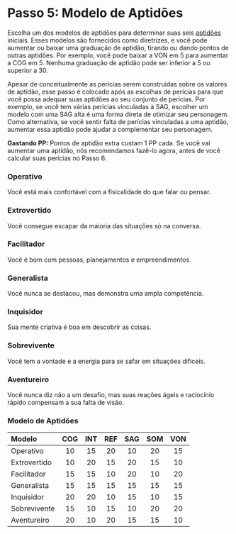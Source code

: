# Passo 5: Modelo de Aptidões

Escolha um dos modelos de aptidões para determinar suas seis [aptidões](01-character-stats.md#aptitudes) iniciais. Esses modelos são fornecidos como diretrizes, e você pode aumentar ou baixar uma graduação de aptidão, tirando ou dando pontos de outras aptidões. Por exemplo, você pode baixar a VON em 5 para aumentar a COG em 5. Nenhuma graduação de aptidão pode ser inferior a 5 ou superior a 30.

Apesar de conceitualmente as perícias serem construídas sobre os valores de aptidão, esse passo é colocado após as escolhas de perícias para que você possa adequar suas aptidões ao seu conjunto de perícias. Por exemplo, se você tem várias perícias vinculadas à SAG, escolher um modelo com uma SAG alta é uma forma direta de otimizar seu personagem. Como alternativa, se você sentir falta de perícias vinculadas a uma aptidão, aumentar essa aptidão pode ajudar a complementar seu personagem.

**Gastando PP:** Pontos de aptidão extra custam 1&nbsp;PP cada. Se você vai aumentar uma aptidão, nós recomendamos fazê-lo agora, antes de você calcular suas perícias no Passo 6.

<!--order-->
### Operativo

Você está mais confortável com a fisicalidade do que falar ou pensar.

### Extrovertido

Você consegue escapar da maioria das situações só na conversa.

### Facilitador

Você é bom com pessoas, planejamentos e empreendimentos.

### Generalista

Você nunca se destacou, mas demonstra uma ampla competência.

### Inquisidor

Sua mente criativa é boa em descobrir as coisas.

### Sobrevivente

Você tem a vontade e a energia para se safar em situações difíceis.

### Aventureiro

Você nunca diz não a um desafio, mas suas reações ágeis e raciocínio rápido compensam a sua falta de visão.

<!--order-end-->

<!-- CLEANED blockquote class="table" -->

### Modelo de Aptidões

<!--order-->
| Modelo       | COG | INT | REF | SAG | SOM | VON |
|:------------ |:---:|:---:|:---:|:---:|:---:|:---:|
| Operativo    | 10  | 15  | 20  | 10  | 20  | 15  |
| Extrovertido | 10  | 20  | 15  | 20  | 15  | 10  |
| Facilitador  | 15  | 15  | 10  | 20  | 10  | 20  |
| Generalista  | 15  | 15  | 15  | 15  | 15  | 15  |
| Inquisidor   | 20  | 20  | 10  | 15  | 10  | 15  |
| Sobrevivente | 15  | 10  | 15  | 10  | 20  | 20  |
| Aventureiro  | 20  | 10  | 20  | 15  | 15  | 10  |

<!-- CLEANED /blockquote -->
